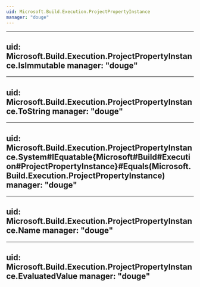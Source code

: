 ```yaml
---
uid: Microsoft.Build.Execution.ProjectPropertyInstance
manager: "douge"
---
```


---
uid: Microsoft.Build.Execution.ProjectPropertyInstance.IsImmutable
manager: "douge"
---

---
uid: Microsoft.Build.Execution.ProjectPropertyInstance.ToString
manager: "douge"
---

---
uid: Microsoft.Build.Execution.ProjectPropertyInstance.System#IEquatable{Microsoft#Build#Execution#ProjectPropertyInstance}#Equals(Microsoft.Build.Execution.ProjectPropertyInstance)
manager: "douge"
---

---
uid: Microsoft.Build.Execution.ProjectPropertyInstance.Name
manager: "douge"
---

---
uid: Microsoft.Build.Execution.ProjectPropertyInstance.EvaluatedValue
manager: "douge"
---
